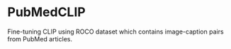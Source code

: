 # PubMedCLIP
Fine-tuning CLIP using ROCO dataset which contains image-caption pairs from PubMed articles.
